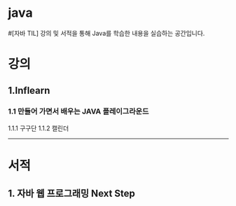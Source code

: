 # java
#[자바 TIL]
강의 및 서적을 통해 Java를 학습한 내용을 실습하는 공간입니다.


# 강의
## 1.Inflearn
### 1.1 만들어 가면서 배우는 JAVA 플레이그라운드
1.1.1 구구단
1.1.2 캘린더
  
* * *
  
# 서적
## 1. 자바 웹 프로그래밍 Next Step
